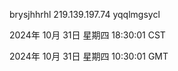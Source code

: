 brysjhhrhl 219.139.197.74 yqqlmgsycl

2024年 10月 31日 星期四 18:30:01 CST

2024年 10月 31日 星期四 10:30:01 GMT
